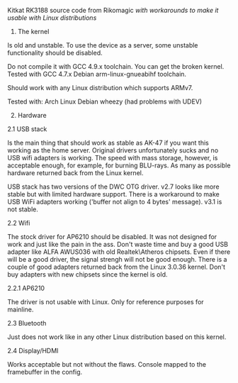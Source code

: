 Kitkat RK3188 source code from Rikomagic
_with workarounds to make it usable with Linux distributions_

1. The kernel

Is old and unstable. To use the device as a server, some unstable
functionality should be disabled.

Do not compile it with GCC 4.9.x toolchain. You can get the broken kernel.
Tested with GCC 4.7.x Debian arm-linux-gnueabihf toolchain.

Should work with any Linux distribution which supports ARMv7.

Tested with:
Arch Linux
Debian wheezy (had problems with UDEV)

2. Hardware

2.1 USB stack

Is the main thing that should work as stable as AK-47 if you want this
working as the home server. Original drivers unfortunately sucks and no
USB wifi adapters is working. The speed with mass storage, however, is
acceptable enough, for example, for burning BLU-rays. As many as possible
hardware returned back from the Linux kernel.

USB stack has two versions of the DWC OTG driver.
v2.7 looks like more stable but with limited hardware support. There is
a workaround to make USB WiFi adapters working ('buffer not align to 4 bytes'
message).
v3.1 is not stable.

2.2 Wifi

The stock driver for AP6210 should be disabled. It was not designed for
work and just like the pain in the ass. Don't waste time and buy a good USB
adapter like ALFA AWUS036 with old Realtek\Atheros chipsets. Even if there
will be a good driver, the signal strengh will not be good enough. There is
a couple of good adapters returned back from the Linux 3.0.36 kernel.
Don't buy adapters with new chipsets since the kernel is old.

2.2.1 AP6210

The driver is not usable with Linux. Only for reference purposes for mainline.

2.3 Bluetooth

Just does not work like in any other Linux distribution based on this kernel.

2.4 Display/HDMI

Works acceptable but not without the flaws. Console mapped to the framebuffer
in the config.